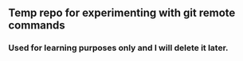 ## Temp repo for experimenting with git remote commands

### Used for learning purposes only and I will delete it later.
